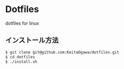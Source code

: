 # Dotfiles
dotfiles for linux

## インストール方法
```bash
$ git clone git@github.com:KeitaOgawa/dotfiles.git
$ cd dotfiles
$ ./install.sh
```
